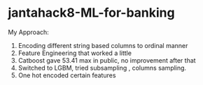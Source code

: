 # jantahack8-ML-for-banking

My Approach:
1. Encoding different string based columns to ordinal manner
2. Feature Engineering that worked a little
3. Catboost gave 53.41 max in public, no improvement after that
4. Switched to LGBM, tried subsampling , columns sampling.
5. One hot encoded certain features
